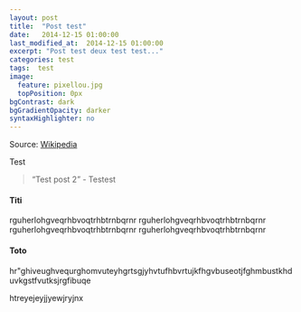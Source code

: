 ```yaml
---
layout: post
title:  "Post test"
date:   2014-12-15 01:00:00
last_modified_at:  2014-12-15 01:00:00
excerpt: "Post test deux test test..."
categories: test
tags:  test
image:
  feature: pixellou.jpg
  topPosition: 0px
bgContrast: dark
bgGradientOpacity: darker
syntaxHighlighter: no
---
```

Source: [Wikipedia](https://en.wikipedia.org/wiki/test)

Test

<blockquote class="largeQuote">“Test post 2” - Testest</blockquote>

#### Titi

<div class="img img--fullContainer img--14xLeading" style="background-image: url({{ site.baseurl_posts_img }}pixellou.jpg);"></div>

rguherlohgveqrhbvoqtrhbtrnbqrnr
rguherlohgveqrhbvoqtrhbtrnbqrnr
rguherlohgveqrhbvoqtrhbtrnbqrnr
rguherlohgveqrhbvoqtrhbtrnbqrnr


#### Toto

hr"ghiveughvequrghomvuteyhgrtsgjyhvtufhbvrtujkfhgvbuseotjfghmbustkhduvkgstfvutksjrgfibuqe

<p class="u--startsWithDoubleQuote">htreyejeyjjyewjryjnx</p>
